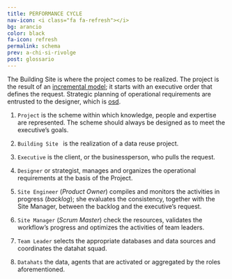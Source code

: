 ```yaml
---
title: PERFORMANCE CYCLE
nav-icon: <i class="fa fa-refresh"></i>
bg: arancio
color: black
fa-icon: refresh
permalink: schema
prev: a-chi-si-rivolge
post: glossario
---
```

  

The Building Site is where the project comes to be realized. The project is the result of an [incremental model](https://en.wikipedia.org/wiki/Incremental_build_model); it starts with an executive order that defines the request. Strategic planning of operational requirements are entrusted to the designer, which is [osd](http://www.opensensorsdata.it/#about-me). 

1. <code>Project</code> <i class="fa fa-long-arrow-right"></i> is the scheme within which knowledge, people and expertise are represented. The scheme should always be designed as to meet the executive’s goals.

2. <code>Building Site </code> <i class="fa fa-long-arrow-right"></i> is the realization of a data reuse project.

3. <code>Executive</code> <i class="fa fa-long-arrow-right"></i> is the client, or the businessperson, who pulls the request.

4. <code>Designer</code> <i class="fa fa-long-arrow-right"></i> or strategist, manages and organizes the operational requirements at the basis of the Project.

5. <code>Site Engineer</code> <i class="fa fa-long-arrow-right"></i> (*Product Owner*) compiles and monitors the activities in progress (*backlog*); she evaluates the consistency, together with the Site Manager, between the backlog and the executive’s request.

6. <code>Site Manager</code> <i class="fa fa-long-arrow-right"></i> (*Scrum Master*) check the resources, validates the workflow’s progress and optimizes the activities of team leaders.

7. <code>Team Leader</code> <i class="fa fa-long-arrow-right"></i> selects the appropriate databases and data sources and coordinates the datahat squad.

8. <code>Datahats</code> <i class="fa fa-long-arrow-right"></i> the data, agents that are activated or aggregated by the roles aforementioned.

